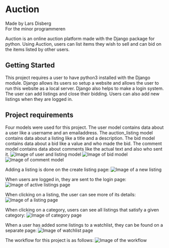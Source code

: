 # Auction

Made by Lars Disberg\
For the minor programmeren

Auction is an online auction platform made with the Django package for python. Using Auction, 
users can list items they wish to sell and can bid on the items listed by other users.


## Getting Started

This project requires a user to have python3 installed with the Django module. Django allows its users so setup a website and allows the user to run this website as a local server. Django also helps to make a login system. The user can add listings and close their bidding. Users can also add new listings when they are logged in.

## Project requirements

Four models were used for this project. The user model contains data about a user like a username and an emailaddress.
The auction_listing model contains data about a listing like a title and a description. The bid model contains data about a bid like a value and who made the bid.
The comment model contains data about comments like the actual text and also who sent it.
![Image of user and listing model](sketches/model_user&listing.jpg)
![Image of bid model](sketches/model_bid.jpg)
![Image of comment model](sketches/model_comment.jpg)

Adding a listing is done on the create listing page:
![Image of a new listing](sketches/new_listing.jpg)

When users are logged in, they are sent to the login page:
![Image of active listings page](sketches/active_listings.jpg)

When clicking on a listing, the user can see more of its details:
![Image of a listing page](sketches/listing.jpg)

When clicking on a category, users can see all listings that satisfy a given category:
![Image of category page](sketches/categories.jpg)

When a user has added some listings to a watchlist, they can be found on a separate page:
![Image of watchlist page](sketches/watchlist.jpg)

The workflow for this project is as follows:
![Image of the workflow](sketches/workflow.jpg)

